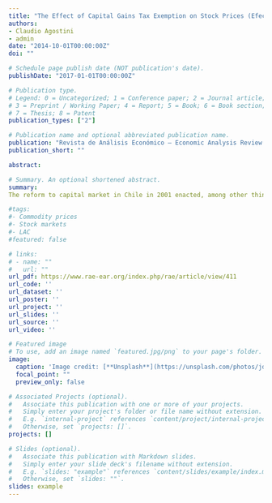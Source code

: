 ```yaml
---
title: "The Effect of Capital Gains Tax Exemption on Stock Prices (Efectos de la Exención Tributaria a las Ganancias de Capital en el Precio de las Acciones en Chile)"
authors:
- Claudio Agostini
- admin
date: "2014-10-01T00:00:00Z"
doi: ""

# Schedule page publish date (NOT publication's date).
publishDate: "2017-01-01T00:00:00Z"

# Publication type.
# Legend: 0 = Uncategorized; 1 = Conference paper; 2 = Journal article;
# 3 = Preprint / Working Paper; 4 = Report; 5 = Book; 6 = Book section;
# 7 = Thesis; 8 = Patent
publication_types: ["2"]

# Publication name and optional abbreviated publication name.
publication: "Revista de Análisis Económico – Economic Analysis Review [In Spanish]*"
publication_short: ""

abstract: 

# Summary. An optional shortened abstract.
summary: 
The reform to capital market in Chile in 2001 enacted, among other things, a capital gain tax exemption for stocks highly traded in stock markets. The goals of the reform were mainly to increase participation, depth and liquidity in the local stock market. However, it is not clear what the effect of a tax reduction is on stock prices because there exists two effects working on opposite directions. On the one hand, there exists a capitalization effect that produces an increase in prices. O the other hand, there exists a lock-in effect that leads a reduction in prices. To determine which of the two effects dominates is, therefore, an empirical question. This work contributes to answering this question, estimating for this purpose the effect on stock prices of the capital gains tax reform in Chile in 2001. Using a difference-in-difference estimator, the results show an average anticipated effect of around –15% on stock prices traded in the Santiago Stock Market. The Price elasticity with respect to the tax rate in the economic literature for similar tax reforms in other countries ranges between –0.20 and –0.27, higher in magnitud than the one found in this study which ranges between –0.006 and –0.01. However, the estimated magnitude is quite close to the cases where the lock-in effect dominates.

#tags:
#- Commodity prices
#- Stock markets
#- LAC
#featured: false

# links:
# - name: ""
#   url: ""
url_pdf: https://www.rae-ear.org/index.php/rae/article/view/411
url_code: ''
url_dataset: ''
url_poster: ''
url_project: ''
url_slides: ''
url_source: ''
url_video: ''

# Featured image
# To use, add an image named `featured.jpg/png` to your page's folder. 
image:
  caption: 'Image credit: [**Unsplash**](https://unsplash.com/photos/jdD8gXaTZsc)'
  focal_point: ""
  preview_only: false

# Associated Projects (optional).
#   Associate this publication with one or more of your projects.
#   Simply enter your project's folder or file name without extension.
#   E.g. `internal-project` references `content/project/internal-project/index.md`.
#   Otherwise, set `projects: []`.
projects: []

# Slides (optional).
#   Associate this publication with Markdown slides.
#   Simply enter your slide deck's filename without extension.
#   E.g. `slides: "example"` references `content/slides/example/index.md`.
#   Otherwise, set `slides: ""`.
slides: example
---
```

